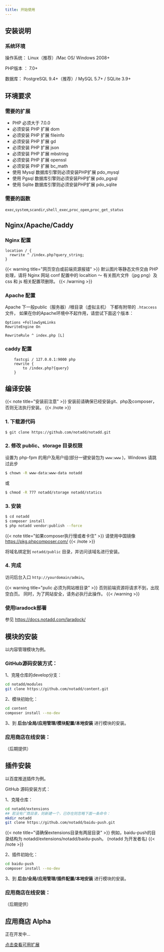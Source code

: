 ```yaml
---
title: 开始使用
---
```


## 安装说明

### 系统环境

操作系统： Linux（推荐）/Mac OS/ Windows 2008+

PHP版本 ： 7.0+

数据库： PostgreSQL 9.4+（推荐）/ MySQL 5.7+ / SQLite 3.9+


## 环境要求

### 需要的扩展

* PHP 必须大于 7.0.0
* 必须安装 PHP 扩展 dom
* 必须安装 PHP 扩展 fileinfo
* 必须安装 PHP 扩展 gd
* 必须安装 PHP 扩展 json
* 必须安装 PHP 扩展 mbstring
* 必须安装 PHP 扩展 openssl
* 必须安装 PHP 扩展 bc_math
* 使用 Mysql 数据库引擎则必须安装PHP扩展 pdo_mysql
* 使用 Pgsql 数据库引擎则必须安装PHP扩展 pdo_pgsql
* 使用 Sqlite 数据库引擎则必须安装PHP扩展 pdo_sqlite

### 需要的函数

`exec`,`system`,`scandir`,`shell_exec`,`proc_open`,`proc_get_status`


## Nginx/Apache/Caddy

### Nginx 配置

```
location / {
  rewrite ^ /index.php?query_string;
}
```

{{< warning title="网页空白或前端资源报错" >}}
默认图片等静态文件交由 PHP 处理，请将 Nginx 网站 conf 配置中的 localtion ～ 有关图片文件（jpg png）及 css 和 js 相关配置项删除。
{{< /warning >}}

### Apache 配置

Apache 下一般public（服务器）/根目录（虚拟主机） 下都有附带的 `.htaccess` 文件，
如果在你的Apache环境中不起作用，请尝试下面这个版本：

```
Options +FollowSymLinks
RewriteEngine On

RewriteRule ^ index.php [L]
```
### caddy 配置

```
    fastcgi / 127.0.0.1:9000 php
    rewrite {
        to /index.php?{query}
    }
 ```
## 编译安装

{{< note title="安装前注意" >}}
安装前请确保已经安装git、php及composer，否则无法执行安装。
{{< /note >}}


### 1. 下载源代码

```bash
$ git clone https://github.com/notadd/notadd.git
```

### 2. 修改 public、storage 目录权限

设置为 php-fpm 的用户及用户组(部分一键安装包为 `www:www` )，Windows 请跳过此步

```bash
$ chown -R www-data:www-data notadd
```

或

```bash
$ chmod -R 777 notadd/storage notadd/statics
```

### 3. 安装

```bash
$ cd notadd
$ composer install
$ php notadd vendor:publish --force
```
{{< note title="如果composer执行慢或者卡住" >}}
请使用中国镜像 https://pkg.phpcomposer.com/
{{< /note >}}

将域名绑定到 `notadd/public` 目录，并访问该域名进行安装。

### 4. 完成

访问后台入口 `http://yourdomain/admin`。

{{< warning title="pulic 必须为网站根目录" >}}
否则前端资源将请求不到，出现空白页。
同时，为了网站安全，请务必执行此操作。
{{< /warning >}}


### 使用laradock部署

参见 https://docs.notadd.com/laradock/


## 模块的安装

以内容管理模块为例。



### GitHub源码安装方式：

1、克隆仓库的develop分支：

```bash
cd notadd/modules
git clone https://github.com/notadd/content.git
```

2、模块初始化：

```bash
cd content
composer install --no-dev
```

3、到 **后台/全局/应用管理/模块配置/本地安装** 进行模块的安装。


### 应用商店在线安装：

（后期提供）


## 插件安装

以百度推送插件为例。

GitHub 源码安装方式：

1、克隆仓库：

```bash
cd notadd/extensions
## 若没有厂商目录，则新建一个，已存在则忽略下面一条命令：
mkdir notadd
git clone https://github.com/notadd/baidu-push.git
```

{{< note title="请确保extensions目录有两层目录" >}}
例如，baidu-push的目录结构为 notadd/extensions/notadd/baidu-push。 (notadd 为开发者名)
{{< /note >}}

2、插件初始化：

```bash
cd baidu-push
composer install --no-dev
```

3、到 **后台/全局/应用管理/插件配置/本地安装** 进行模块的安装。





### 应用商店在线安装：

（后期提供）



## 应用商店 Alpha

正在开发中...

[点击查看可用扩展](https://notadd.store)
